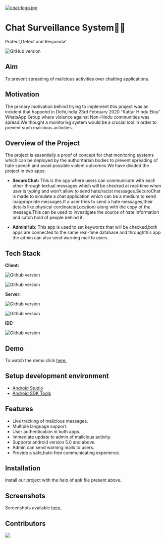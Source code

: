
[![chat-logo.jpg](https://i.postimg.cc/tC6WCkMH/chat-logo.jpg)](https://postimg.cc/dLqL52FW)
# Chat Surveillance System👨‍💻

Protect,Detect and Respond✔

![GitHub version](https://img.shields.io/badge/Android-3DDC84?style=for-the-badge&logo=android&logoColor=white)


## Aim
To prevent spreading of malicious activities over chatting applications.
## Motivation
The primary motivation behind trying to implement this project was an incident that happend in Delhi,India 23rd February 2020
“Kattar Hindu Ekta” WhatsApp Group where violence against Non-Hindu communities was spread.We thought a monitoring system would be a crucial tool in order to prevent such malicious activities.

## Overview of the Project
The project is essentially a proof of concept for chat monitoring systems which can be deployed by the authoritarian bodies to prevent spreading of hate speech and avoid possible violent outcomes.We have divided the project in two apps:
- **SecuroChat:** This is the app where users can communicate with each other through textual messages which will be checked at real-time when user is typing and won't allow to send hate/racist messages.SecuroChat is made to simulate a chat application which can be a medium to send inappropriate messages.If a user tries to send a hate messages,their details like physical cordinates(Location) along with the copy of the message.This can be used to investigate the source of hate information and catch hold of people behind it.

- **AdminHub:** This app is used to set keywords that will be checked,both apps are connected to the same real-time database and throughthis app the admin can also send warning mail to users.








## Tech Stack

**Client:** 

![Github version](https://img.shields.io/badge/Java%20-11-yellow)

![Github version](https://img.shields.io/badge/XML-1.0-red)


**Server:** 

![Github version](https://img.shields.io/badge/Firebase-4.3.13-brightgreen)

![Github version](https://img.shields.io/badge/PHP-7.4-blue)

**IDE:**

![Github version](https://img.shields.io/badge/Android_Studio-3DDC84?style=for-the-badge&logo=android-studio&logoColor=white)




## Demo

To watch the demo click [here.](https://youtu.be/UiYyD6E2aQ4)


## Setup development environment
- [Android Studio](https://developer.android.com/studio)
- [Android SDK Tools](https://developer.android.com/studio/releases/platform-tools)

## Features

- Live tracking of malicious messages.
- Multiple language support.
- User authentication in both apps.
- Immediate update to admin of malicious activity.
- Supports android version 5.0 and above.
- Admin can send warning mails to users.
- Provide a safe,hate-free communicating experience.


## Installation

Install our project with the help of apk file present above.


    
## Screenshots

Screenshots available [here.](https://drive.google.com/drive/folders/1xgbOg6CjawEmcc-dGiML0SKuK9Ai3GTy?usp=sharing)

## Contributors
<a href = "https://github.com/himanshubhatia2910/SecuroChat/contributors">
  <img src = "https://contrib.rocks/image?repo = GitHub_username/repository_name"/>
</a>
